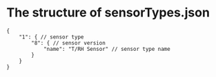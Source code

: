 # The structure of sensorTypes.json
```
{
    "1": { // sensor type 
        "8": { // sensor version
            "name": "T/RH Sensor" // sensor type name
        }
    }
}
```


